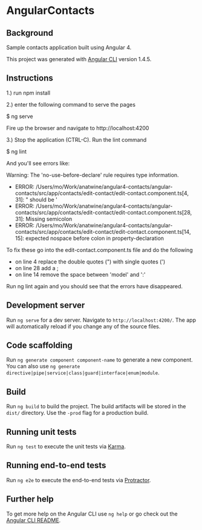 # AngularContacts

Background
------------
Sample contacts application built using Angular 4.

This project was generated with [Angular CLI](https://github.com/angular/angular-cli) version 1.4.5.

Instructions
-------------
1.) run npm install


2.) enter the following command to serve the pages

  $ ng serve
  
  Fire up the browser and navigate to http://localhost:4200

3.) Stop the application (CTRL-C). Run the lint command

  $ ng lint

And you'll see errors like: 

Warning: The 'no-use-before-declare' rule requires type information.

- ERROR: /Users/mo/Work/anatwine/angular4-contacts/angular-contacts/src/app/contacts/edit-contact/edit-contact.component.ts[4, 31]: " should be '
- ERROR: /Users/mo/Work/anatwine/angular4-contacts/angular-contacts/src/app/contacts/edit-contact/edit-contact.component.ts[28, 31]: Missing semicolon
- ERROR: /Users/mo/Work/anatwine/angular4-contacts/angular-contacts/src/app/contacts/edit-contact/edit-contact.component.ts[14, 15]: expected nospace before colon in property-declaration

To fix these go into the edit-contact.component.ts file and do the following

- on line 4 replace the double quotes (") with single quotes (')
- on line 28 add a ;
- on line 14 remove the space between 'model' and ':'

Run ng lint again and you should see that the errors have disappeared.

## Development server

Run `ng serve` for a dev server. Navigate to `http://localhost:4200/`. The app will automatically reload if you change any of the source files.

## Code scaffolding

Run `ng generate component component-name` to generate a new component. You can also use `ng generate directive|pipe|service|class|guard|interface|enum|module`.

## Build

Run `ng build` to build the project. The build artifacts will be stored in the `dist/` directory. Use the `-prod` flag for a production build.

## Running unit tests

Run `ng test` to execute the unit tests via [Karma](https://karma-runner.github.io).

## Running end-to-end tests

Run `ng e2e` to execute the end-to-end tests via [Protractor](http://www.protractortest.org/).

## Further help

To get more help on the Angular CLI use `ng help` or go check out the [Angular CLI README](https://github.com/angular/angular-cli/blob/master/README.md).
